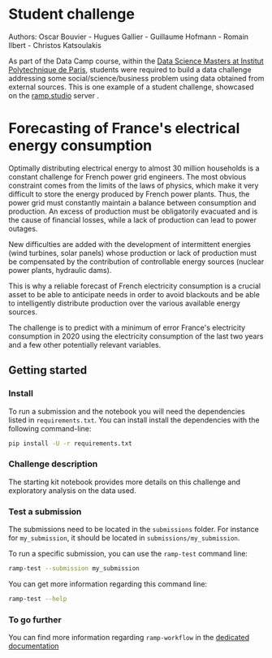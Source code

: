# Student challenge

Authors: Oscar Bouvier - Hugues Gallier - Guillaume Hofmann - Romain Ilbert - Christos Katsoulakis

As part of the Data Camp course, within the [Data Science Masters at Institut Polytechnique de Paris](https://www.ip-paris.fr/en/education/masters/applied-mathematics-and-statistics-program/master-year-2-data-science), students were required to build a data challenge addressing some social/science/business problem using data obtained from external sources. This is one example of a student challenge, showcased on the [ramp.studio](https://ramp.studio/) server .

# Forecasting of France's electrical energy consumption

Optimally distributing electrical energy to almost 30 million households is a constant challenge for French power grid engineers. The most obvious constraint comes from the limits of the laws of physics, which make it very difficult to store the energy produced by French power plants. Thus, the power grid must constantly maintain a balance between consumption and production. An excess of production must be obligatorily evacuated and is the cause of financial losses, while a lack of production can lead to power outages.

New difficulties are added with the development of intermittent energies (wind turbines, solar panels) whose production or lack of production must be compensated by the contribution of controllable energy sources (nuclear power plants, hydraulic dams).

This is why a reliable forecast of French electricity consumption is a crucial asset to be able to anticipate needs in order to avoid blackouts and  be able to intelligently distribute production over the various available energy sources.

The challenge is to predict with a minimum of error France's electricity consumption in 2020 using the electricity consumption of the last two years and a few other potentially relevant variables.

## Getting started

### Install

To run a submission and the notebook you will need the dependencies listed
in `requirements.txt`. You can install install the dependencies with the
following command-line:

```bash
pip install -U -r requirements.txt
```
### Challenge description

The starting kit notebook provides more details on this challenge and exploratory analysis on the data used.

### Test a submission

The submissions need to be located in the `submissions` folder. For instance
for `my_submission`, it should be located in `submissions/my_submission`.

To run a specific submission, you can use the `ramp-test` command line:

```bash
ramp-test --submission my_submission
```

You can get more information regarding this command line:

```bash
ramp-test --help
```

### To go further

You can find more information regarding `ramp-workflow` in the
[dedicated documentation](https://paris-saclay-cds.github.io/ramp-docs/ramp-workflow/stable/using_kits.html)
